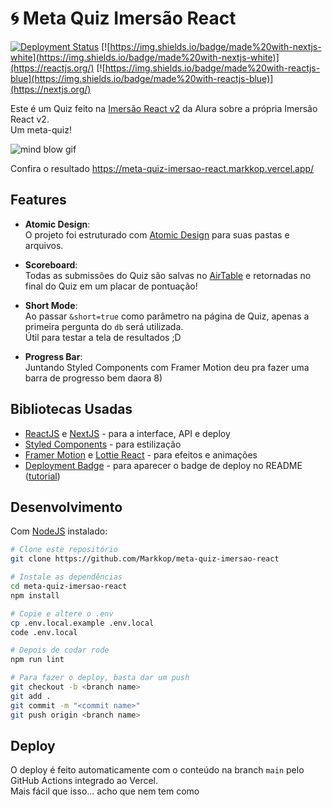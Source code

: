 # 🌀 Meta Quiz Imersão React

[![Deployment Status](https://img.shields.io/endpoint?url=https://devx.sh/api/deployment)](https://devx.sh)
[![https://img.shields.io/badge/made%20with-nextjs-white](https://img.shields.io/badge/made%20with-nextjs-white)](https://reactjs.org/)
[![https://img.shields.io/badge/made%20with-reactjs-blue](https://img.shields.io/badge/made%20with-reactjs-blue)](https://nextjs.org/)


Este é um Quiz feito na [Imersão React v2](https://site.alura.com.br/imersao-react-next-js/) da Alura sobre a própria Imersão React v2.   
Um meta-quiz!  

![mind blow gif](https://media3.giphy.com/media/26ufdipQqU2lhNA4g/giphy.gif)

Confira o resultado https://meta-quiz-imersao-react.markkop.vercel.app/  

## Features

* **Atomic Design**:  
O projeto foi estruturado com [Atomic Design](https://bradfrost.com/blog/post/atomic-web-design/) para suas pastas e arquivos.

* **Scoreboard**:  
Todas as submissões do Quiz são salvas no [AirTable](https://airtable.com/) e retornadas no final do Quiz em um placar de pontuação!  

* **Short Mode**:  
Ao passar `&short=true` como parâmetro na página de Quiz, apenas a primeira pergunta do `db` será utilizada.  
Útil para testar a tela de resultados ;D

* **Progress Bar**:  
Juntando Styled Components com Framer Motion deu pra fazer uma barra de progresso bem daora 8)  

## Bibliotecas Usadas

* [ReactJS](https://reactjs.org/) e [NextJS](https://nextjs.org/) - para a interface, API e deploy
* [Styled Components](https://styled-components.com/) - para estilização
* [Framer Motion](https://styled-components.com/) e [Lottie React](https://github.com/Gamote/lottie-react) - para efeitos e animações
* [Deployment Badge](https://github.com/FelixMohr/deployment-badge) - para aparecer o badge de deploy no README ([tutorial](https://dev.to/felixmohr/displaying-a-deployment-status-badge-for-your-next-js-app-on-your-github-readme-hml))

## Desenvolvimento

Com [NodeJS](https://nodejs.org/en/) instalado: 
```bash
# Clone este repositório
git clone https://github.com/Markkop/meta-quiz-imersao-react

# Instale as dependências
cd meta-quiz-imersao-react
npm install

# Copie e altere o .env
cp .env.local.example .env.local
code .env.local

# Depois de codar rode
npm run lint

# Para fazer o deploy, basta dar um push
git checkout -b <branch name>
git add .
git commit -m "<commit name>"
git push origin <branch name>
```

## Deploy

O deploy é feito automaticamente com o conteúdo na branch `main` pelo GitHub Actions integrado ao Vercel.  
Mais fácil que isso... acho que nem tem como

